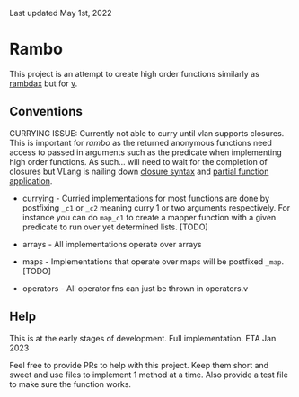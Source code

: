 Last updated May 1st, 2022

# Rambo

This project is an attempt to create high order functions similarly as [rambdax](https://selfrefactor.github.io/rambdax) but for [v](https://vlang.io/).

## Conventions

CURRYING ISSUE: Currently not able to curry until vlan supports closures. This is important for *rambo* as the returned anonymous functions need access to passed in arguments such as the predicate when implementing high order functions. As such... will need to wait for the completion of closures but VLang is nailing down [closure syntax](https://github.com/vlang/v/discussions/11763) and [partial function application](https://github.com/vlang/v/issues/8687). 

* currying - Curried implementations for most functions are done by postfixing `_c1` or `_c2` meaning curry 1 or two arguments respectively. For instance you can do `map_c1` to create a mapper function with a given predicate to run over yet determined lists. [TODO]

* arrays - All implementations operate over arrays

* maps - Implementations that operate over maps will be postfixed `_map`. [TODO]

* operators - All operator fns can just be thrown in operators.v

## Help

This is at the early stages of development. Full implementation. ETA Jan 2023

Feel free to provide PRs to help with this project. Keep them short and sweet and use files to implement 1 method at a time. Also provide a test file to make sure the function works.
